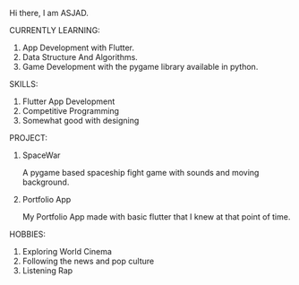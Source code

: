 Hi there, I am ASJAD.

CURRENTLY LEARNING:

1) App Development with Flutter.
2) Data Structure And Algorithms.
3) Game Development with the pygame library available in python.

SKILLS:

1) Flutter App Development
2) Competitive Programming
3) Somewhat good with designing

PROJECT:

1) SpaceWar

    A pygame based spaceship fight game with sounds and moving background.
    
2) Portfolio App

    My Portfolio App made with basic flutter that I knew at that point of time.
    
HOBBIES:

1) Exploring World Cinema
2) Following the news and pop culture
3) Listening Rap

